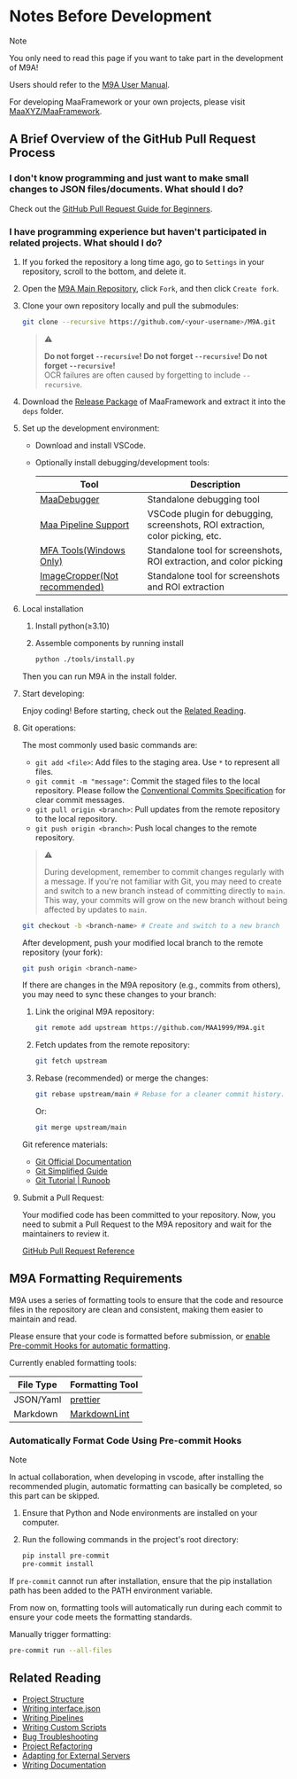 # Notes Before Development

> [!NOTE]
>
> You only need to read this page if you want to take part in the development of M9A!
>
> Users should refer to the [M9A User Manual](../manual/newbie.md).
>
> For developing MaaFramework or your own projects, please visit [MaaXYZ/MaaFramework](https://github.com/MaaXYZ/MaaFramework).

## A Brief Overview of the GitHub Pull Request Process

### I don't know programming and just want to make small changes to JSON files/documents. What should I do?

Check out the [GitHub Pull Request Guide for Beginners](https://maa.plus/docs/zh-cn/develop/pr-tutorial.html).

### I have programming experience but haven't participated in related projects. What should I do?

1. If you forked the repository a long time ago, go to `Settings` in your repository, scroll to the bottom, and delete it.

2. Open the [M9A Main Repository](https://github.com/MAA1999/M9A), click `Fork`, and then click `Create fork`.

3. Clone your own repository locally and pull the submodules:

    ```bash
    git clone --recursive https://github.com/<your-username>/M9A.git
    ```

    > ⚠
    >
    > **Do not forget `--recursive`! Do not forget `--recursive`! Do not forget `--recursive`!**  
    > OCR failures are often caused by forgetting to include `--recursive`.

4. Download the [Release Package](https://github.com/MaaXYZ/MaaFramework/releases) of MaaFramework and extract it into the `deps` folder.

5. Set up the development environment:

    - Download and install VSCode.
    - Optionally install debugging/development tools:

        | Tool | Description |
        | --- | --- |
        | [MaaDebugger](https://github.com/MaaXYZ/MaaDebugger) | Standalone debugging tool |
        | [Maa Pipeline Support](https://marketplace.visualstudio.com/items?itemName=nekosu.maa-support) | VSCode plugin for debugging, screenshots, ROI extraction, color picking, etc. |
        | [MFA Tools(Windows Only)](https://github.com/SweetSmellFox/MFATools) | Standalone tool for screenshots, ROI extraction, and color picking |
        | [ImageCropper(Not recommended)](https://github.com/MaaXYZ/MaaFramework/tree/main/tools/ImageCropper) | Standalone tool for screenshots and ROI extraction |

6. Local installation

   1. Install python(≥3.10)

   2. Assemble components by running install

      ```bash
      python ./tools/install.py
      ```

   Then you can run M9A in the install folder.

7. Start developing:

    Enjoy coding! Before starting, check out the [Related Reading](#related-reading).

8. Git operations:

    The most commonly used basic commands are:
    - `git add <file>`: Add files to the staging area. Use `*` to represent all files.
    - `git commit -m "message"`: Commit the staged files to the local repository. Please follow the [Conventional Commits Specification](https://www.conventionalcommits.org/en/v1.0.0/) for clear commit messages.
    - `git pull origin <branch>`: Pull updates from the remote repository to the local repository.
    - `git push origin <branch>`: Push local changes to the remote repository.

    > ⚠
    >
    > During development, remember to commit changes regularly with a message.
    > If you're not familiar with Git, you may need to create and switch to a new branch instead of committing directly to `main`.
    > This way, your commits will grow on the new branch without being affected by updates to `main`.

    ```bash
    git checkout -b <branch-name> # Create and switch to a new branch
    ```

    After development, push your modified local branch to the remote repository (your fork):

    ```bash
    git push origin <branch-name>
    ```

    If there are changes in the M9A repository (e.g., commits from others), you may need to sync these changes to your branch:

    1. Link the original M9A repository:

        ```bash
        git remote add upstream https://github.com/MAA1999/M9A.git
        ```

    2. Fetch updates from the remote repository:

        ```bash
        git fetch upstream
        ```

    3. Rebase (recommended) or merge the changes:

        ```bash
        git rebase upstream/main # Rebase for a cleaner commit history. Rebase is recommended over merge when completing your personal PR.
        ```

        Or:

        ```bash
        git merge upstream/main
        ```

    Git reference materials:
    - [Git Official Documentation](https://git-scm.com/docs)
    - [Git Simplified Guide](https://www.runoob.com/manual/git-guide/)
    - [Git Tutorial | Runoob](https://www.runoob.com/git/git-tutorial.html)

9. Submit a Pull Request:

    Your modified code has been committed to your repository. Now, you need to submit a Pull Request to the M9A repository and wait for the maintainers to review it.

    [GitHub Pull Request Reference](https://maa.plus/docs/zh-cn/develop/pr-tutorial.html)

## M9A Formatting Requirements

M9A uses a series of formatting tools to ensure that the code and resource files in the repository are clean and consistent, making them easier to maintain and read.

Please ensure that your code is formatted before submission, or [enable Pre-commit Hooks for automatic formatting](#pre-commit-hooks).

Currently enabled formatting tools:

| File Type | Formatting Tool |
| --- | --- |
| JSON/Yaml | [prettier](https://prettier.io/) |
| Markdown | [MarkdownLint](https://github.com/DavidAnson/markdownlint-cli2) |

### Automatically Format Code Using Pre-commit Hooks

<a id="pre-commit-hooks"></a>

> [!NOTE]
>
> In actual collaboration, when developing in vscode, after installing the recommended plugin, automatic formatting can basically be completed, so this part can be skipped.

1. Ensure that Python and Node environments are installed on your computer.

2. Run the following commands in the project's root directory:

    ```bash
    pip install pre-commit
    pre-commit install
    ```

If `pre-commit` cannot run after installation, ensure that the pip installation path has been added to the PATH environment variable.

From now on, formatting tools will automatically run during each commit to ensure your code meets the formatting standards.

Manually trigger formatting:

```bash
pre-commit run --all-files
```

## Related Reading

- [Project Structure](./Project-Structure.md)
- [Writing interface.json](./Writing-interface.json.md)
- [Writing Pipelines](./Writing-Pipelines.md)
- [Writing Custom Scripts](./Writing-Custom.md)
- [Bug Troubleshooting](./Bug-Troubleshooting.md)
- [Project Refactoring](./Project-Refactoring.md)
- [Adapting for External Servers](./Adapting-Global-Servers.md)
- [Writing Documentation](./Writing-Documentation.md)
